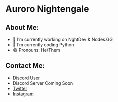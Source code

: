 # Auroro Nightengale

## About Me:

- 🔭 I’m currently working on NghtDev & Nodes.GG
- 🌱 I’m currently coding Python
- 😄 Pronouns: He/Them

## Contact Me:

- [Discord User](https://discord.com/users/715520615896842302)
- Discord Server Coming Soon
- [Twitter](https://twitter.com/AuroroNghtngale)
- [Instagram](https://instagram.com/auroro_nightengale)
